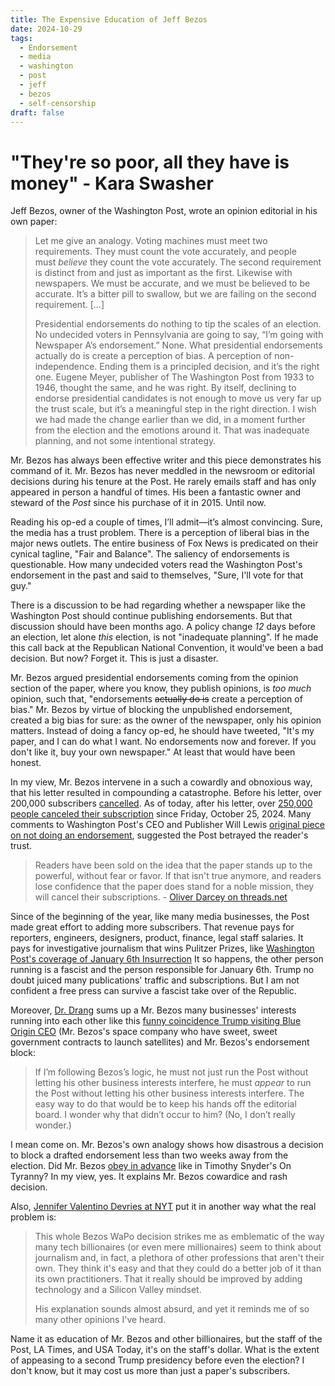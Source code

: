 ```yaml
---
title: The Expensive Education of Jeff Bezos
date: 2024-10-29
tags:
  - Endorsement
  - media
  - washington
  - post
  - jeff
  - bezos
  - self-censorship
draft: false
---
```

# "They're so poor, all they have is money" - Kara Swasher

Jeff Bezos, owner of the Washington Post, wrote an opinion editorial in his own paper:

> Let me give an analogy. Voting machines must meet two requirements. They must count the vote accurately, and people must _believe_ they count the vote accurately. The second requirement is distinct from and just as important as the first. Likewise with newspapers. We must be accurate, and we must be believed to be accurate. It’s a bitter pill to swallow, but we are failing on the second requirement. [...]
>
> Presidential endorsements do nothing to tip the scales of an election. No undecided voters in Pennsylvania are going to say, “I’m going with Newspaper A’s endorsement.” None. What presidential endorsements actually do is create a perception of bias. A perception of non-independence. Ending them is a principled decision, and it’s the right one. Eugene Meyer, publisher of The Washington Post from 1933 to 1946, thought the same, and he was right. By itself, declining to endorse presidential candidates is not enough to move us very far up the trust scale, but it’s a meaningful step in the right direction. I wish we had made the change earlier than we did, in a moment further from the election and the emotions around it. That was inadequate planning, and not some intentional strategy.

Mr. Bezos has always been effective writer and this piece demonstrates his command of it. Mr. Bezos has never meddled in the newsroom or editorial decisions during his tenure at the Post. He rarely emails staff and has only appeared in person a handful of times. His been a fantastic owner and steward of the *Post* since his purchase of it in 2015. Until now.

Reading his op-ed a couple of times, I’ll admit—it’s almost convincing. Sure, the media has a trust problem. There is a perception of liberal bias in the major news outlets. The entire business of Fox News is predicated on their cynical tagline, "Fair and Balance". The saliency of endorsements is questionable. How many undecided voters read the Washington Post's endorsement in the past and said to themselves, "Sure, I'll vote for that guy."

There is a discussion to be had regarding whether a newspaper like the Washington Post should continue publishing endorsements. But that discussion should have been months ago. A policy change *12* days before an election, let alone *this* election, is not "inadequate planning".  If he made this call back at the Republican National Convention, it would've been a bad decision. But now? Forget it. This is just a disaster.

Mr. Bezos argued presidential endorsements coming from the opinion section of the paper, where you know, they publish opinions, is *too much* opinion, such that, "endorsements ~~actually do is~~ create a perception of bias."  Mr. Bezos by virtue of blocking the unpublished endorsement, created a big bias for sure: as the owner of the newspaper, only his opinion matters. Instead of doing a fancy op-ed, he should have tweeted, "It's my paper, and I can do what I want. No endorsements now and forever. If you don't like it, buy your own newspaper." At least that would have been honest.

In my view, Mr. Bezos intervene in a such a cowardly and obnoxious way, that his letter resulted in compounding a catastrophe. Before his letter, over 200,000 subscribers [cancelled](https://www.npr.org/2024/10/28/nx-s1-5168416/washington-post-bezos-endorsement-president-cancellations-resignations). As of today, after his letter, over [250,000 people canceled their subscription](https://www.npr.org/2024/10/29/nx-s1-5170939/more-than-250-000-subscribers-have-left-washington-post-over-withheld-endorsement) since Friday, October 25, 2024. Many comments to Washington Post's CEO and Publisher Will Lewis [original piece on not doing an endorsement](https://www.washingtonpost.com/opinions/2024/10/25/washington-post-endorsement/), suggested the Post betrayed the reader's trust.

> Readers have been sold on the idea that the paper stands up to the powerful, without fear or favor. If that isn't true anymore, and readers lose confidence that the paper does stand for a noble mission, they will cancel their subscriptions. - [Oliver Darcey on threads.net](https://www.threads.net/@oliverdarcy/post/DBmEORlvYbh?xmt=AQGzSDA4ApAHGaEAd18jyYGZTBQBEsOR65zHjjtyw_DxXw)

Since of the beginning of the year, like many media businesses, the Post made great effort to adding more subscribers. That revenue pays for reporters, engineers, designers, product, finance, legal staff salaries. It pays for investigative journalism that wins Pulitzer Prizes, like [Washington Post's coverage of January 6th Insurrection](https://www.washingtonpost.com/media/2022/05/09/washington-post-wins-pulitzer-prize-jan-6-coverage/) It so happens, the other person running is a fascist and the person responsible for January 6th. Trump no doubt juiced many publications' traffic and subscriptions. But I am not confident a free press can survive a fascist take over of the Republic. 

Moreover, [Dr. Drang](https://fosstodon.org/@drdrang/113387991801308851) sums up a Mr. Bezos many businesses' interests running into each other like this [funny coincidence Trump visiting Blue Origin CEO](https://www.thedailybeast.com/is-this-the-reason-jeff-bezos-owned-washington-post-didnt-endorse-kamala-harris-blue-origin-donald-trump/) (Mr. Bezos's space company who have sweet, sweet government contracts to launch satellites) and Mr. Bezos's endorsement block:

> If I’m following Bezos’s logic, he must not just run the Post without letting his other business interests interfere, he must *appear* to run the Post without letting his other business interests interfere. The easy way to do that would be to keep his hands off the editorial board. I wonder why that didn’t occur to him? (No, I don’t really wonder.)

I mean come on. Mr. Bezos's own analogy shows how disastrous a decision to block a drafted endorsement less than two weeks away from the election. Did Mr. Bezos [obey in advance](https://snyder.substack.com/p/obeying-in-advance) like in Timothy Snyder's On Tyranny? In my view, yes. It explains Mr. Bezos cowardice and rash decision.

Also, [Jennifer Valentino Devries at NYT](https://www.threads.net/@jenvalentino_nyt/post/DBtsrqLObvS?xmt=AQGzSDA4ApAHGaEAd18jyYGZTBQBEsOR65zHjjtyw_DxXw) put it in another way what the real problem is:

> This whole Bezos WaPo decision strikes me as emblematic of the way many tech billionaires (or even mere millionaires) seem to think about journalism and, in fact, a plethora of other professions that aren't their own. They think it's easy and that they could do a better job of it than its own practitioners. That it really should be improved by adding technology and a Silicon Valley mindset.
 >
 >His explanation sounds almost absurd, and yet it reminds me of so many other opinions I've heard.

Name it as education of Mr. Bezos and other billionaires, but the staff of the Post, LA Times, and USA Today, it's on the staff's dollar. What is the extent of appeasing to a second Trump presidency before even the election? I don't know, but it may cost us more than just a paper's subscribers.






